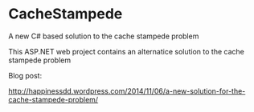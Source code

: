 CacheStampede
=============

A new C# based solution to the cache stampede problem

This ASP.NET web project contains an alternatice solution to the cache stampede problem

Blog post: 

http://happinessdd.wordpress.com/2014/11/06/a-new-solution-for-the-cache-stampede-problem/
